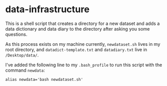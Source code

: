 # data-infrastructure
This is a shell script that creates a directory for a new dataset and adds a data dictionary and data diary to the directory after asking you some questions.

As this process exists on my machine currently, `newdataset.sh` lives in my root directory, and `datadict-template.txt` and `datadiary.txt` live in `/Desktop/data/`.

I've added the following line to my `.bash_profile` to run this script with the command `newdata`:

`alias newdata='bash newdataset.sh'`
